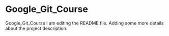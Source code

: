 # Google_Git_Course
Google_Git_Course
I am editing the README file. Adding some more details about the project description.
